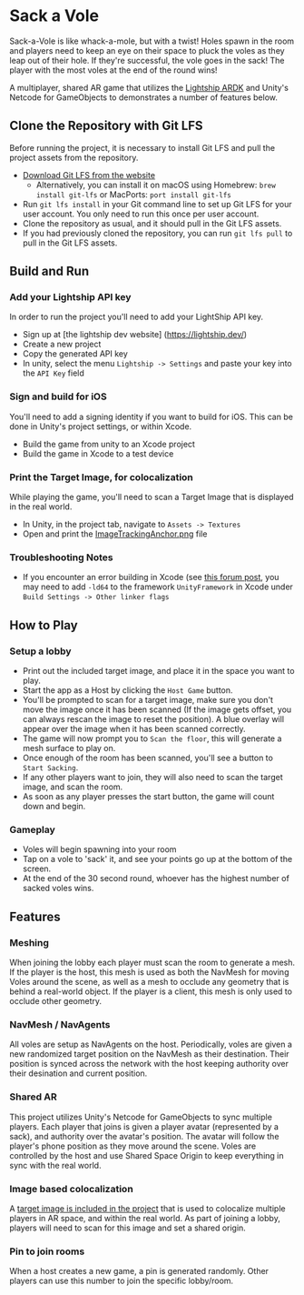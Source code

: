 # Sack a Vole

Sack-a-Vole is like whack-a-mole, but with a twist! Holes spawn in the room and players need to keep an eye on their space to pluck the voles as they leap out of their hole. If they're successful, the vole goes in the sack! The player with
the most voles at the end of the round wins!

A multiplayer, shared AR game that utilizes the [Lightship ARDK](https://lightship.dev/docs/ardk/) and Unity's Netcode for GameObjects to demonstrates a number of features below.

## Clone the Repository with Git LFS

Before running the project, it is necessary to install Git LFS and pull the project assets from the repository.

- [Download Git LFS from the website](https://git-lfs.com/)
  - Alternatively, you can install it on macOS using Homebrew: `brew install git-lfs` or MacPorts: `port install git-lfs`
- Run `git lfs install` in your Git command line to set up Git LFS for your user account. You only need to run this once per user account.
- Clone the repository as usual, and it should pull in the Git LFS assets.
- If you had previously cloned the repository, you can run `git lfs pull` to pull in the Git LFS assets.
## Build and Run

### Add your Lightship API key

In order to run the project you'll need to add your LightShip API key.

- Sign up at [the lightship dev website] (https://lightship.dev/)
- Create a new project
- Copy the generated API key
- In unity, select the menu `Lightship -> Settings` and paste your key into the `API Key` field

### Sign and build for iOS

You'll need to add a signing identity if you want to build for iOS.
This can be done in Unity's project settings, or within Xcode.

- Build the game from unity to an Xcode project
- Build the game in Xcode to a test device

### Print the Target Image, for colocalization

While playing the game, you'll need to scan a Target Image that is displayed in the real world.

- In Unity, in the project tab, navigate to `Assets -> Textures`
- Open and print the [ImageTrackingAnchor.png](Assets/Textures/ImageTrackingAnchor.png) file

### Troubleshooting Notes

- If you encounter an error building in Xcode (see [this forum post](https://forum.unity.com/threads/project-wont-build-using-xode15-release-candidate.1491761/page-2), you may need to add `-ld64` to the framework `UnityFramework` in Xcode
  under `Build Settings -> Other linker flags`

## How to Play

### Setup a lobby

- Print out the included target image, and place it in the space you want to play.
- Start the app as a Host by clicking the `Host Game` button.
- You'll be prompted to scan for a target image, make sure you don't move the image once it has been scanned (If the image gets offset, you can always rescan the image to reset the position). A blue overlay will appear over the image when
  it has been scanned correctly.
- The game will now prompt you to `Scan the floor`, this will generate a mesh surface to play on.
- Once enough of the room has been scanned, you'll see a button to `Start Sacking`.
- If any other players want to join, they will also need to scan the target image, and scan the room.
- As soon as any player presses the start button, the game will count down and begin.

### Gameplay

- Voles will begin spawning into your room
- Tap on a vole to 'sack' it, and see your points go up at the bottom of the screen.
- At the end of the 30 second round, whoever has the highest number of sacked voles wins.

## Features

### Meshing

When joining the lobby each player must scan the room to generate a mesh.
If the player is the host, this mesh is used as both the NavMesh for moving Voles around the scene, as well as a mesh to occlude any geometry that is behind a real-world object.
If the player is a client, this mesh is only used to occlude other geometry.

### NavMesh / NavAgents

All voles are setup as NavAgents on the host. Periodically, voles are given a new randomized target position on the NavMesh as their destination. Their position is synced across the network with the host keeping authority over their
desination and current position.

### Shared AR

This project utilizes Unity's Netcode for GameObjects to sync multiple players.
Each player that joins is given a player avatar (represented by a sack), and authority over the avatar's position.
The avatar will follow the player's phone position as they move around the scene.
Voles are controlled by the host and use Shared Space Origin to keep everything in sync with the real world.

### Image based colocalization

A [target image is included in the project](Assets/Textures/ImageTrackingAnchor.png) that is used to colocalize multiple players in AR space, and within the real world.
As part of joining a lobby, players will need to scan for this image and set a shared origin.

### Pin to join rooms

When a host creates a new game, a pin is generated randomly. Other players can use this number to join the specific lobby/room.
